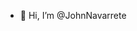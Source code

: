 - 👋 Hi, I’m @JohnNavarrete

<!---
JohnNavarrete/JohnNavarrete is a ✨ special ✨ repository because its `README.md` (this file) appears on your GitHub profile.
You can click the Preview link to take a look at your changes.
--->
